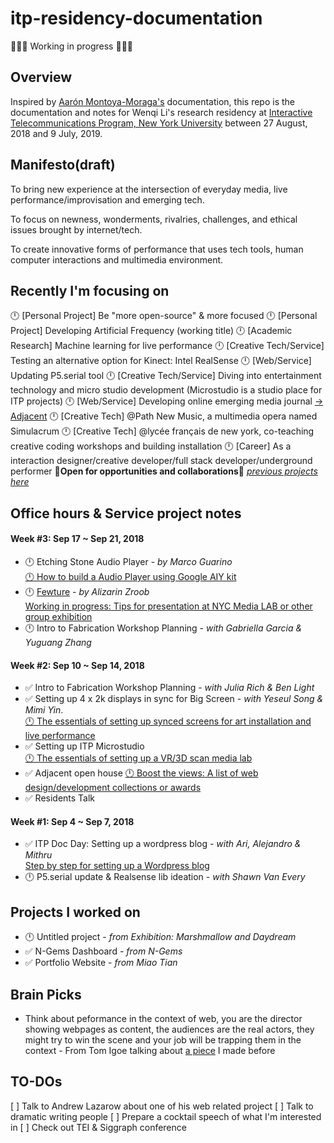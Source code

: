 # itp-residency-documentation
🤗🤗🤗 Working in progress 🤗🤗🤗

## Overview
Inspired by [Aarón Montoya-Moraga's](https://github.com/montoyamoraga/nyu-itp-research-resident) documentation, this repo is the documentation and notes for Wenqi Li's research residency at [Interactive Telecommunications Program, New York University](https://tisch.nyu.edu/itp) between 27 August, 2018 and 9  July, 2019.

## Manifesto(draft)
To bring new experience at the intersection of everyday media, live performance/improvisation and emerging tech.

To focus on newness, wonderments, rivalries, challenges, and ethical issues brought by internet/tech.

To create innovative forms of performance that uses tech tools, human computer interactions and multimedia environment.

## Recently I'm focusing on
🕛 [Personal Project] Be "more open-source" & more focused
🕛 [Personal Project] Developing Artificial Frequency (working title)
🕛 [Academic Research] Machine learning for live performance
🕛 [Creative Tech/Service] Testing an alternative option for Kinect: Intel RealSense
🕛 [Web/Service] Updating P5.serial tool
🕛 [Creative Tech/Service] Diving into entertainment technology and micro studio development (Microstudio is a studio place for ITP projects)
🕛 [Web/Service] Developing online emerging media journal  [-> Adjacent](https://itp.nyu.edu/adjacent/issue-3/)
🕛 [Creative Tech] @Path New Music, a multimedia opera named Simulacrum
🕛 [Creative Tech] @lycée français de new york, co-teaching creative coding workshops and building installation
🕛 [Career] As a interaction designer/creative developer/full stack developer/underground performer
🤗**Open for opportunities and collaborations**🤗
*[previous projects here](www.wenqi.li)*
	
## Office hours & Service project notes 
#### Week #3: Sep 17 ~ Sep 21, 2018
- 🕛 Etching Stone Audio Player - *by Marco Guarino*  
[🕛 How to build a Audio Player using Google AIY kit]() 
- 🕛 [Fewture](http://zroob.com/fewture/) - *by Alizarin Zroob*  
[Working in progress: Tips for presentation at NYC Media LAB or other group exhibition ]()
- 🕛 Intro to Fabrication Workshop Planning - *with Gabriella Garcia & Yuguang Zhang*

#### Week #2: Sep 10 ~ Sep 14, 2018
- ✅ Intro to Fabrication Workshop Planning - *with Julia Rich & Ben Light*
- ✅ Setting up 4 x 2k displays in sync for Big Screen - *with Yeseul Song & Mimi Yin*.  
[🕛 The essentials of setting up synced screens for art installation and live performance]()
- ✅ Setting up ITP Microstudio   
[🕛 The essentials of setting up a VR/3D scan media lab]()
- ✅ Adjacent open house
[🕛 Boost the views: A list of web design/development collections or awards]()
- ✅ Residents Talk

#### Week #1: Sep 4 ~ Sep 7, 2018
- ✅ ITP Doc Day: Setting up a wordpress blog - *with Ari, Alejandro & Mithru*  
	[Step by step for setting up a Wordpress blog](https://itp.nyu.edu/residents/itp-doc-day-2018/)
- 🕛 P5.serial update & Realsense lib ideation - *with Shawn Van Every*  

## Projects I worked on
- 🕛 Untitled project - *from Exhibition: Marshmallow and Daydream*
- ✅ N-Gems Dashboard - *from N-Gems*
- ✅ Portfolio Website - *from Miao Tian*

## Brain Picks 
- Think about peformance in the context of web, you are the director showing webpages as content, the audiences are the real actors, they might try to win the scene and your job will be trapping them in the context - From Tom Igoe talking about [a piece](https://www.wenqi.li/portfolio/pop-up-synth/) I made before

## TO-DOs
 [ ] Talk to Andrew Lazarow about one of his web related project
 [ ] Talk to dramatic writing people
 [ ] Prepare a cocktail speech of what I'm interested in
 [ ] Check out TEI & Siggraph conference
 
 